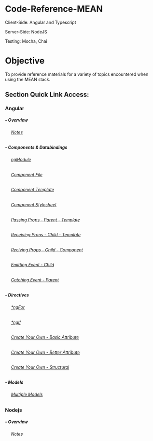 # Code-Reference-MEAN

Client-Side: Angular and Typescript

Server-Side: NodeJS

Testing: Mocha, Chai

# Objective

To provide reference materials for a variety of topics encountered when using the MEAN stack.

## Section Quick Link Access:

### Angular

##### - Overview

###### &nbsp;&nbsp;&nbsp;&nbsp; [Notes]()

##### - Components & Databindings

###### &nbsp;&nbsp;&nbsp;&nbsp; [ngModule](https://github.com/Swhite215/Code-Reference-MEAN/blob/master/angular-app/src/app/app.module.ts)

###### &nbsp;&nbsp;&nbsp;&nbsp; [Component File](https://github.com/Swhite215/Code-Reference-MEAN/blob/master/angular-app/src/app/app.component.ts)

###### &nbsp;&nbsp;&nbsp;&nbsp; [Component Template](https://github.com/Swhite215/Code-Reference-MEAN/blob/master/angular-app/src/app/app.component.html)

###### &nbsp;&nbsp;&nbsp;&nbsp; [Component Stylesheet](https://github.com/Swhite215/Code-Reference-MEAN/blob/master/angular-app/src/app/app.component.css)

###### &nbsp;&nbsp;&nbsp;&nbsp; [Passing Props - Parent - Template](https://github.com/Swhite215/Code-Reference-MEAN/blob/master/angular-app/src/app/components/recipe-list/recipe-list.component.html)

###### &nbsp;&nbsp;&nbsp;&nbsp; [Receiving Props - Child - Template](https://github.com/Swhite215/Code-Reference-MEAN/blob/master/angular-app/src/app/components/recipe-item/recipe-item.component.html)

###### &nbsp;&nbsp;&nbsp;&nbsp; [Reciving Props - Child - Component](https://github.com/Swhite215/Code-Reference-MEAN/blob/master/angular-app/src/app/components/recipe-item/recipe-item.component.ts)

###### &nbsp;&nbsp;&nbsp;&nbsp; [Emitting Event - Child](https://github.com/Swhite215/Code-Reference-MEAN/blob/master/angular-app/src/app/layout/header.component.ts)

###### &nbsp;&nbsp;&nbsp;&nbsp; [Catching Event - Parent](https://github.com/Swhite215/Code-Reference-MEAN/blob/master/angular-app/src/app/app.component.html)

##### - Directives

###### &nbsp;&nbsp;&nbsp;&nbsp; [\*ngFor](https://github.com/Swhite215/Code-Reference-MEAN/blob/master/angular-app/src/app/components/recipe-list/recipe-list.component.html)

###### &nbsp;&nbsp;&nbsp;&nbsp; [\*ngIf](https://github.com/Swhite215/Code-Reference-MEAN/blob/master/angular-app/src/app/components/recipes/recipes.component.html)

###### &nbsp;&nbsp;&nbsp;&nbsp; [Create Your Own - Basic Attribute](https://github.com/Swhite215/Code-Reference-MEAN/blob/master/angular-app/src/app/directives/basic-highlight.directive.ts)

###### &nbsp;&nbsp;&nbsp;&nbsp; [Create Your Own - Better Attribute](https://github.com/Swhite215/Code-Reference-MEAN/blob/master/angular-app/src/app/directives/better-highlight.directive.ts)

###### &nbsp;&nbsp;&nbsp;&nbsp; [Create Your Own - Structural](https://github.com/Swhite215/Code-Reference-MEAN/blob/master/angular-app/src/app/directives/unless.directive.ts)

##### - Models

###### &nbsp;&nbsp;&nbsp;&nbsp; [Multiple Models](https://github.com/Swhite215/Code-Reference-MEAN/tree/master/angular-app/src/app/models)

### Nodejs

##### - Overview

###### &nbsp;&nbsp;&nbsp;&nbsp; [Notes]()
